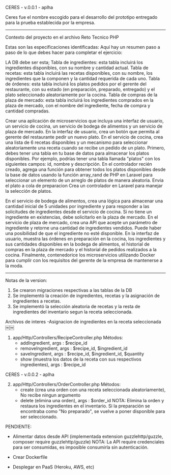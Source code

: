 
CERES - v.0.0.1 - aplha

Ceres fue el nombre escogido para el desarrollo del prototipo entregado para la prueba establecida
por la empresa.

-----
Contexto del proyecto en el archivo Reto Tecnico PHP

Estas son las especificaciones identificadas: Aquí hay un resumen paso a paso de lo que debes hacer para completar el ejercicio:

LA DB debe ser esta; Tabla de ingredientes: esta tabla incluirá los ingredientes disponibles, con su nombre y cantidad actual. Tabla de recetas: esta tabla incluirá las recetas disponibles, con su nombre, los ingredientes que la componen y la cantidad requerida de cada uno. Tabla de órdenes: esta tabla incluirá los platos pedidos por el gerente del restaurante, con su estado (en preparación, preparado, entregado) y el plato seleccionado aleatoriamente por la cocina. Tabla de compras de la plaza de mercado: esta tabla incluirá los ingredientes comprados en la plaza de mercado, con el nombre del ingrediente, fecha de compra y cantidad compradas.

Crear una aplicación de microservicios que incluya una interfaz de usuario, un servicio de cocina, un servicio de bodega de alimentos y un servicio de plaza de mercado.
En la interfaz de usuario, crea un botón que permita al gerente del restaurante pedir un nuevo plato.
En el servicio de cocina, crea una lista de 6 recetas disponibles y un mecanismo para seleccionar aleatoriamente una receta cuando se recibe un pedido de un plato. Primero, debes tener una tabla en tu base de datos para almacenar los platos disponibles. Por ejemplo, podrías tener una tabla llamada "platos" con los siguientes campos: id, nombre y descripción. En el controlador recién creado, agrega una función para obtener todos los platos disponibles desde la base de datos usando la función array_rand de PHP en Laravel para seleccionar un elemento de un arreglo de platos de manera aleatoria. Envia el plato a cola de preparacion
Crea un controlador en Laravel para manejar la selección de platos.

En el servicio de bodega de alimentos, crea una lógica para almacenar una cantidad inicial de 5 unidades por ingrediente y para responder a las solicitudes de ingredientes desde el servicio de cocina. Si no tiene un ingrediente en existencias, debe solicitarlo en la plaza de mercado.
En el servicio de plaza de mercado, crea una API que acepte un parámetro de ingrediente y retorne una cantidad de ingredientes vendidos. Puede haber una posibilidad de que el ingrediente no esté disponible.
En la interfaz de usuario, muestra las órdenes en preparación en la cocina, los ingredientes y sus cantidades disponibles en la bodega de alimentos, el historial de compras en la plaza de mercado y el historial de pedidos realizados a la cocina.
Finalmente, contenedorice los microservicios utilizando Docker para cumplir con los requisitos del gerente de la empresa de mantenerse a la moda.

----

Notas de la version:

1. Se crearon migraciones respectivas a las tablas de la DB
1. Se implementó la creación de ingredientes, recetas y la asignación de ingredientes a recetas.
3. Se implementó la selección aleatoria de recetas y la resta de ingredientes del inventario segun la receta seleccionada.

Archivos de interes
-Asignacion de ingredientes en la receta seleccionada
￼￼

1. app/Http/Controllers/RecipeController.php
    Métodos:
    - addIngredient, args : $recipe_id
    - removeIngredient, args : $recipe_id, $ingredient_id
    - saveIngredient, args : $recipe_id, $ingredient_id, $quantity
    - show (muestra los datos de la receta con sus respectivos ingredientes), args : $recipe_id

CERES - v.0.0.2 - aplha

2. app/Http/Controllers/OrderController.php
    Métodos:
    - create (crea una orden con una receta seleccionada aleatoriamente), No recibe ningun argumento
    - delete (elimina una orden), args : $order_id NOTA: Elimina la orden y restaura los ingredientes en el inventario. Si la preparación se encontraba como "No preparado", se vuelve a poner disponible para ser seleccionado.

PENDIENTE:
- Alimentar datos desde API  (implementada extension guzzlehttp/guzzle, composer require guzzlehttp/guzzle)
NOTA: La API require credenciales para ser consumidas, es imposible consumirla sin autenticación.

- Crear Dockerfile
- Desplegar en PaaS (Heroku, AWS, etc)
